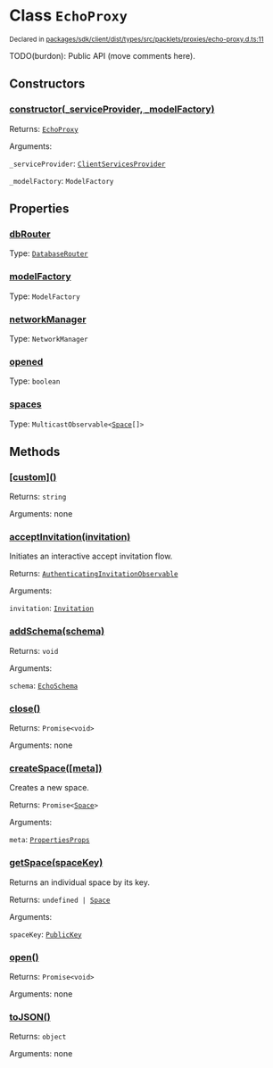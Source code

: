 # Class `EchoProxy`
<sub>Declared in [packages/sdk/client/dist/types/src/packlets/proxies/echo-proxy.d.ts:11]()</sub>


TODO(burdon): Public API (move comments here).


## Constructors
### [constructor(_serviceProvider, _modelFactory)]()



Returns: <code>[EchoProxy](/api/@dxos/react-client/classes/EchoProxy)</code>

Arguments: 

`_serviceProvider`: <code>[ClientServicesProvider](/api/@dxos/react-client/interfaces/ClientServicesProvider)</code>

`_modelFactory`: <code>ModelFactory</code>


## Properties
### [dbRouter]()
Type: <code>[DatabaseRouter](/api/@dxos/react-client/classes/DatabaseRouter)</code>

### [modelFactory]()
Type: <code>ModelFactory</code>

### [networkManager]()
Type: <code>NetworkManager</code>

### [opened]()
Type: <code>boolean</code>

### [spaces]()
Type: <code>MulticastObservable&lt;[Space](/api/@dxos/react-client/interfaces/Space)[]&gt;</code>


## Methods
### [\[custom\]()]()



Returns: <code>string</code>

Arguments: none

### [acceptInvitation(invitation)]()



Initiates an interactive accept invitation flow.


Returns: <code>[AuthenticatingInvitationObservable](/api/@dxos/react-client/classes/AuthenticatingInvitationObservable)</code>

Arguments: 

`invitation`: <code>[Invitation](/api/@dxos/react-client/interfaces/Invitation)</code>

### [addSchema(schema)]()



Returns: <code>void</code>

Arguments: 

`schema`: <code>[EchoSchema](/api/@dxos/react-client/classes/EchoSchema)</code>

### [close()]()



Returns: <code>Promise&lt;void&gt;</code>

Arguments: none

### [createSpace(\[meta\])]()



Creates a new space.


Returns: <code>Promise&lt;[Space](/api/@dxos/react-client/interfaces/Space)&gt;</code>

Arguments: 

`meta`: <code>[PropertiesProps](/api/@dxos/react-client/types/PropertiesProps)</code>

### [getSpace(spaceKey)]()



Returns an individual space by its key.


Returns: <code>undefined | [Space](/api/@dxos/react-client/interfaces/Space)</code>

Arguments: 

`spaceKey`: <code>[PublicKey](/api/@dxos/react-client/classes/PublicKey)</code>

### [open()]()



Returns: <code>Promise&lt;void&gt;</code>

Arguments: none

### [toJSON()]()



Returns: <code>object</code>

Arguments: none
